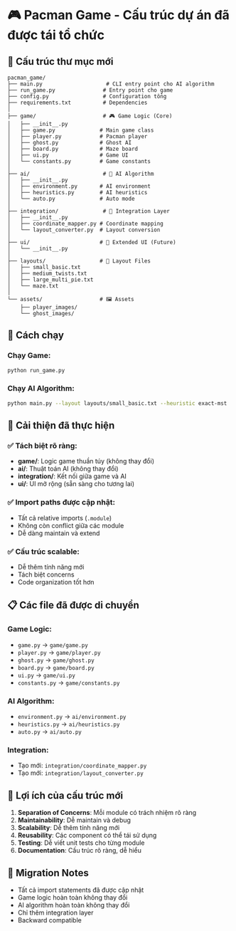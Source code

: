 # 🎮 Pacman Game - Cấu trúc dự án đã được tái tổ chức

## 📁 Cấu trúc thư mục mới

```
pacman_game/
├── main.py                    # CLI entry point cho AI algorithm
├── run_game.py               # Entry point cho game
├── config.py                 # Configuration tổng
├── requirements.txt          # Dependencies
│
├── game/                     # 🎮 Game Logic (Core)
│   ├── __init__.py
│   ├── game.py              # Main game class
│   ├── player.py            # Pacman player
│   ├── ghost.py             # Ghost AI
│   ├── board.py             # Maze board
│   ├── ui.py                # Game UI
│   └── constants.py         # Game constants
│
├── ai/                       # 🤖 AI Algorithm
│   ├── __init__.py
│   ├── environment.py       # AI environment
│   ├── heuristics.py        # AI heuristics
│   └── auto.py              # Auto mode
│
├── integration/              # 🔗 Integration Layer
│   ├── __init__.py
│   ├── coordinate_mapper.py # Coordinate mapping
│   └── layout_converter.py  # Layout conversion
│
├── ui/                      # 🎨 Extended UI (Future)
│   └── __init__.py
│
├── layouts/                 # 📁 Layout Files
│   ├── small_basic.txt
│   ├── medium_twists.txt
│   ├── large_multi_pie.txt
│   └── maze.txt
│
└── assets/                  # 🖼️ Assets
    ├── player_images/
    └── ghost_images/
```

## 🚀 Cách chạy

### Chạy Game:
```bash
python run_game.py
```

### Chạy AI Algorithm:
```bash
python main.py --layout layouts/small_basic.txt --heuristic exact-mst
```

## 🔧 Cải thiện đã thực hiện

### ✅ **Tách biệt rõ ràng:**
- **game/**: Logic game thuần túy (không thay đổi)
- **ai/**: Thuật toán AI (không thay đổi)
- **integration/**: Kết nối giữa game và AI
- **ui/**: UI mở rộng (sẵn sàng cho tương lai)

### ✅ **Import paths được cập nhật:**
- Tất cả relative imports (`.module`)
- Không còn conflict giữa các module
- Dễ dàng maintain và extend

### ✅ **Cấu trúc scalable:**
- Dễ thêm tính năng mới
- Tách biệt concerns
- Code organization tốt hơn

## 📋 Các file đã được di chuyển

### Game Logic:
- `game.py` → `game/game.py`
- `player.py` → `game/player.py`
- `ghost.py` → `game/ghost.py`
- `board.py` → `game/board.py`
- `ui.py` → `game/ui.py`
- `constants.py` → `game/constants.py`

### AI Algorithm:
- `environment.py` → `ai/environment.py`
- `heuristics.py` → `ai/heuristics.py`
- `auto.py` → `ai/auto.py`

### Integration:
- Tạo mới: `integration/coordinate_mapper.py`
- Tạo mới: `integration/layout_converter.py`

## 🎯 Lợi ích của cấu trúc mới

1. **Separation of Concerns**: Mỗi module có trách nhiệm rõ ràng
2. **Maintainability**: Dễ maintain và debug
3. **Scalability**: Dễ thêm tính năng mới
4. **Reusability**: Các component có thể tái sử dụng
5. **Testing**: Dễ viết unit tests cho từng module
6. **Documentation**: Cấu trúc rõ ràng, dễ hiểu

## 🔄 Migration Notes

- Tất cả import statements đã được cập nhật
- Game logic hoàn toàn không thay đổi
- AI algorithm hoàn toàn không thay đổi
- Chỉ thêm integration layer
- Backward compatible

